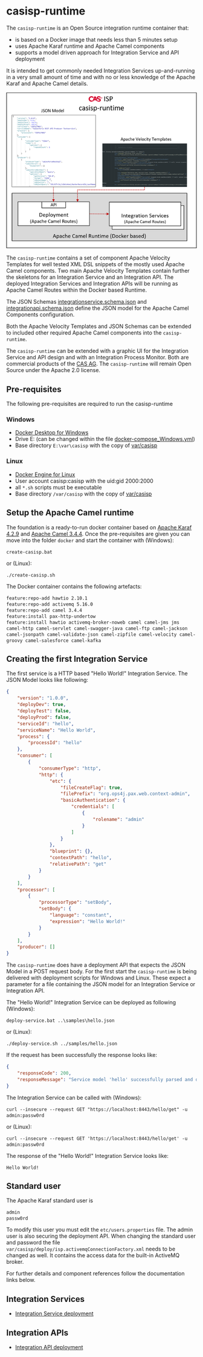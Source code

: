 # casisp-runtime

The `casisp-runtime` is an Open Source integration runtime container that:
- is based on a Docker image that needs less than 5 minutes setup
- uses Apache Karaf runtime and Apache Camel components
- supports a model driven approach for Integration Service and API deployment

It is intended to get commonly needed Integration Services up-and-running in a very small amount of time and with no or less knowledge of the Apache Karaf and Apache Camel details. 

![alt text](casisp-runtime.png "Component overview")

The `casisp-runtime` contains a set of component Apache Velocity Templates for well tested XML DSL snippets of the mostly used Apache Camel components. Two main Apache Velocity Templates contain further the skeletons for an Integration Service and an Integration API.
The deployed Integration Services and Integration APIs will be running as Apache Camel Routes within the Docker based Runtime.

The JSON Schemas [integrationservice.schema.json](var/casisp/templates/integrationservice.schema.json) and [integrationapi.schema.json](var/casisp/templates/integrationapi.schema.json) define the JSON model for the Apache Camel Components configuration.

Both the Apache Velocity Templates and JSON Schemas can be extended to included other required Apache Camel components into the `casisp-runtime`.

The `casisp-runtime` can be extended with a graphic UI for the Integration Service and API design and with an Integration Process Monitor. Both are commercial products of the [CAS AG](https://www.c-a-s.de). The `casisp-runtime` will remain Open Source under the Apache 2.0 license.

## Pre-requisites

The following pre-requisites are required to run the casisp-runtime

### Windows

- [Docker Desktop for Windows](https://hub.docker.com/editions/community/docker-ce-desktop-windows)
- Drive E: (can be changed within the file [docker-compose_Windows.yml](bin/docker/docker-compose_Windows.yml))
- Base directory `E:\var\casisp` with the copy of [var/casisp](var/casisp)

### Linux

- [Docker Engine for Linux](https://docs.docker.com/engine/install/)
- User account casisp:casisp with the uid:gid 2000:2000
- all `*.sh` scripts must be executable
- Base directory `/var/casisp` with the copy of [var/casisp](var/casisp)

## Setup the Apache Camel runtime

The foundation is a ready-to-run docker container based on [Apache Karaf 4.2.9](https://karaf.apache.org/) and [Apache Camel 3.4.4](https://camel.apache.org/). Once the pre-requisites are given you can move into the folder `docker` and start the container with (Windows):

````
create-casisp.bat
````
or (Linux):
````
./create-casisp.sh
````
The Docker container contains the following artefacts:

````
feature:repo-add hawtio 2.10.1
feature:repo-add activemq 5.16.0
feature:repo-add camel 3.4.4
feature:install pax-http-undertow
feature:install hawtio activemq-broker-noweb camel camel-jms jms camel-http camel-servlet camel-swagger-java camel-ftp camel-jackson camel-jsonpath camel-validate-json camel-zipfile camel-velocity camel-groovy camel-salesforce camel-kafka
````
## Creating the first Integration Service

The first service is a HTTP based "Hello World!" Integration Service. The JSON Model looks like following:
````json
{
    "version": "1.0.0",
    "deployDev": true,
    "deployTest": false,
    "deployProd": false,
    "serviceId": "hello",
    "serviceName": "Hello World",
    "process": {
        "processId": "hello"
    },
    "consumer": [
        {
            "consumerType": "http",
            "http": {
                "etc": {
                    "fileCreateFlag": true,
                    "filePrefix": "org.ops4j.pax.web.context-admin",
                    "basicAuthentication": {
                        "credentials": [
                            {
                                "rolename": "admin"
                            }
                        ]
                    }
                },
                "blueprint": {},
                "contextPath": "hello",
                "relativePath": "get"
            }
        }
    ],
    "processor": [
        {
            "processorType": "setBody",
            "setBody": {
                "language": "constant",
                "expression": "Hello World!"
            }
        }
    ],
    "producer": []
}
````
The `casisp-runtime` does have a deployment API that expects the JSON Model in a POST request body. For the first start the `casisp-runtime` is being delivered with deployment scripts for Windows and Linux. These expect a parameter for a file containing the JSON model for an Integration Service or Integration API.

The "Hello World!" Integration Service can be deployed as following (Windows):
````
deploy-service.bat ..\samples\hello.json
````
or (Linux):
````
./deploy-service.sh ../samples/hello.json
````
If the request has been successfully the response looks like:
````json
{
    "responseCode": 200,
    "responseMessage": "Service model 'hello' successfully parsed and deployment initiated."
}
````
The Integration Service can be called with (Windows):
````
curl --insecure --request GET "https://localhost:8443/hello/get" -u admin:passw0rd
````
or (Linux):
````
curl --insecure --request GET 'https://localhost:8443/hello/get' -u admin:passw0rd
````
The response of the "Hello World!" Integration Service looks like:
````
Hello World!
````

## Standard user

The Apache Karaf standard user is
````
admin
passw0rd
````
To modify this user you must edit the `etc/users.properties` file. The admin user is also securing the deployment API. When changing the standard user and password the file `var/casisp/deploy/isp.activemqConnectionFactory.xml` needs to be changed as well. It contains the access data for the built-in ActiveMQ broker.

For further details and component references follow the documentation links below.

## Integration Services

- [Integration Service deployment](doc/integration.service.md)

## Integration APIs

- [Integration API deployment](doc/integration.api.md)
